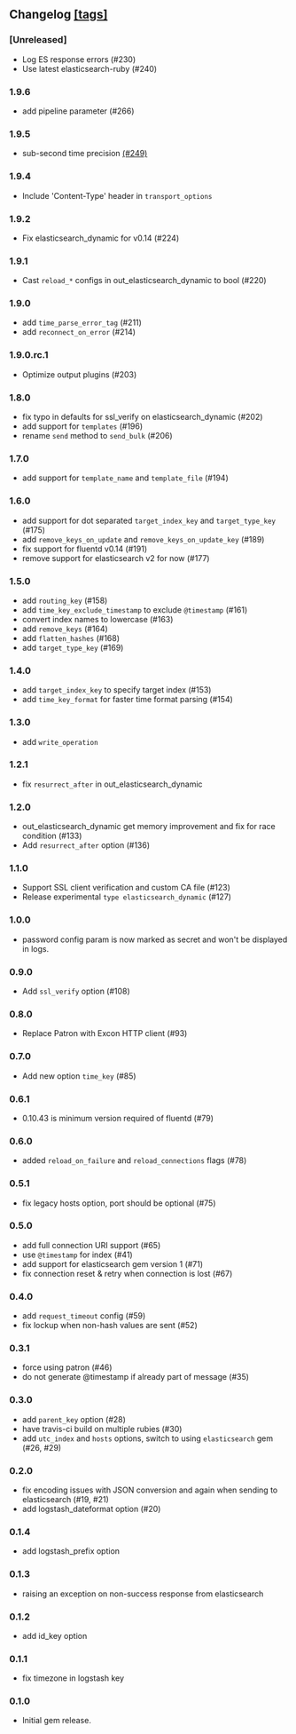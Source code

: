 ## Changelog [[tags]](https://github.com/uken/fluent-plugin-elasticsearch/tags)

### [Unreleased]
- Log ES response errors (#230)
- Use latest elasticsearch-ruby (#240)

### 1.9.6
- add pipeline parameter (#266)

### 1.9.5
- sub-second time precision [(#249)](https://github.com/uken/fluent-plugin-elasticsearch/pull/249)

### 1.9.4
- Include 'Content-Type' header in `transport_options`

### 1.9.2
- Fix elasticsearch_dynamic for v0.14 (#224)

### 1.9.1
- Cast `reload_*` configs in out_elasticsearch_dynamic to bool (#220)

### 1.9.0
- add `time_parse_error_tag` (#211)
- add `reconnect_on_error` (#214)

### 1.9.0.rc.1
- Optimize output plugins (#203)

### 1.8.0
- fix typo in defaults for ssl_verify on elasticsearch_dynamic (#202)
- add support for `templates` (#196)
- rename `send` method to `send_bulk` (#206)

### 1.7.0
- add support for `template_name` and `template_file` (#194)

### 1.6.0
- add support for dot separated `target_index_key` and `target_type_key` (#175)
- add `remove_keys_on_update` and `remove_keys_on_update_key` (#189)
- fix support for fluentd v0.14 (#191)
- remove support for elasticsearch v2 for now (#177)

### 1.5.0
- add `routing_key` (#158)
- add `time_key_exclude_timestamp` to exclude `@timestamp` (#161)
- convert index names to lowercase (#163)
- add `remove_keys` (#164)
- add `flatten_hashes` (#168)
- add `target_type_key` (#169)

### 1.4.0
- add `target_index_key` to specify target index (#153)
- add `time_key_format` for faster time format parsing (#154)

### 1.3.0
- add `write_operation`

### 1.2.1
- fix `resurrect_after` in out_elasticsearch_dynamic

### 1.2.0
- out_elasticsearch_dynamic get memory improvement and fix for race condition (#133)
- Add `resurrect_after` option (#136)

### 1.1.0
- Support SSL client verification and custom CA file (#123)
- Release experimental `type elasticsearch_dynamic` (#127)

### 1.0.0
- password config param is now marked as secret and won't be displayed in logs.

### 0.9.0
- Add `ssl_verify` option (#108)

### 0.8.0
- Replace Patron with Excon HTTP client (#93)

### 0.7.0
- Add new option `time_key` (#85)

### 0.6.1
- 0.10.43 is minimum version required of fluentd (#79)

### 0.6.0
- added `reload_on_failure` and `reload_connections` flags (#78)

### 0.5.1
- fix legacy hosts option, port should be optional (#75)

### 0.5.0
- add full connection URI support (#65)
- use `@timestamp` for index (#41)
- add support for elasticsearch gem version 1 (#71)
- fix connection reset & retry when connection is lost (#67)

### 0.4.0
- add `request_timeout` config (#59)
- fix lockup when non-hash values are sent (#52)

### 0.3.1
- force using patron (#46)
- do not generate @timestamp if already part of message (#35)

### 0.3.0
- add `parent_key` option (#28)
- have travis-ci build on multiple rubies (#30)
- add `utc_index` and `hosts` options, switch to using `elasticsearch` gem (#26, #29)

### 0.2.0
- fix encoding issues with JSON conversion and again when sending to elasticsearch (#19, #21)
- add logstash_dateformat option (#20)

### 0.1.4
- add logstash_prefix option

### 0.1.3
- raising an exception on non-success response from elasticsearch

### 0.1.2
- add id_key option

### 0.1.1
- fix timezone in logstash key

### 0.1.0
 - Initial gem release.
